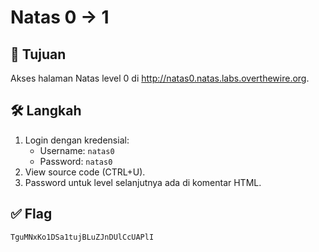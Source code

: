 # Natas 0 → 1

## 🎯 Tujuan
Akses halaman Natas level 0 di http://natas0.natas.labs.overthewire.org.

## 🛠️ Langkah
1. Login dengan kredensial:
   - Username: `natas0`
   - Password: `natas0`
2. View source code (CTRL+U).
3. Password untuk level selanjutnya ada di komentar HTML.

## ✅ Flag
`TguMNxKo1DSa1tujBLuZJnDUlCcUAPlI`
